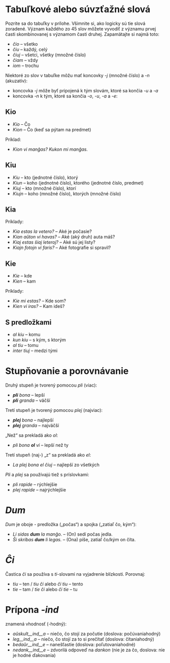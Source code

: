 # Tabuľkové alebo súvzťažné slová

Pozrite sa do tabuľky v prílohe. Všimnite si, ako logicky sú tie slová zoradené. Význam každého zo 45 slov môžete vyvodiť z významu prvej časti skombinovanej s významom časti druhej. Zapamätajte si najmä toto:

- *ĉio*  – všetko
- *ĉiu*  – každý, celý
- *ĉiuj*  – všetci, všetky (množné číslo)
- *ĉiam* – vždy
- *iom* – trochu

Niektoré zo slov v tabuľke môžu mať koncovky *-j* (množné číslo) a *-n* (akuzatív):

- koncovka *-j* môže byť pripojená k tým slovám, ktoré sa končia *-u* a *-a*
- koncovka *-n* k tým, ktoré sa končia *-o*, *-u*, *-a* a *-e*:

## Kio 

- *Kio* – Čo 
- *Kion* – Čo (keď sa pýtam na predmet)

Príklad: 

- *Kion vi manĝas? Kukon mi manĝas.*

## Kiu
- *Kiu* – kto (jednotné číslo), ktorý
- *Kiun* – koho (jednotné číslo), ktorého (jednotné číslo, predmet)
- *Kiuj* – kto (množné číslo), ktorí
- *Kiujn* – koho (množné číslo), ktorých (množné číslo)

## Kia

Príklady:

- *Kia estas la vetero?* – Aké je počasie?
- *Kian aŭton vi havas?* – Aké (aký druh) auta máš?
- *Kiaj estas ŝiaj leteroj?* – Aké sú jej listy?
- *Kiajn fotojn vi faris?* – Aké fotografie si spravil?

## Kie

- *Kie* – kde
- *Kien* – kam

Príklady:

- *Kie mi estas?* – Kde som?
- *Kien vi iras?* – Kam ideš?

## S predložkami

- *al kiu* – komu
- *kun kiu* – s kým, s ktorým
- *al tiu* – tomu
- *inter tiuj* – medzi tými

# Stupňovanie a porovnávanie

Druhý stupeň je tvorený pomocou *pli* (viac):

- *__pli__ bona* – lepší
- *__pli__ granda* – väčší

Tretí stupeň je tvorený pomocou *plej* (najviac):

- *__plej__ bona* – najlepší
- *__plej__ granda* – najväčší

„Než“ sa prekladá ako *ol*:

- *pli bona __ol__ vi* – lepší než ty

Tretí stupeň (naj-) „z“ sa prekladá ako *el*: 

- *La plej bona el ĉiuj* – najlepší zo všetkých

*Pli* a *plej* sa používajú tiež s príslovkami:

- *pli rapide* – rýchlejšie
- *plej rapide* – najrýchlejšie

# *Dum* 

*Dum* je oboje - predložka („počas“) a spojka („zatiaľ čo, kým“):

- *Li sidas __dum__ la manĝo.* – (On) sedí počas jedla.
- *Ŝi skribas __dum__ li legas.* – (Ona) píše, zatiaľ čo/kým on číta.

# *Ĉi*

Častica *ĉi* sa používa s *ti*-slovami na vyjadrenie blízkosti. Porovnaj:

- *tiu* – ten / *tiu ĉi* alebo *ĉi tiu* – tento
- *tie* – tam / *tie ĉi* alebo *ĉi tie* – tu

# Prípona *-ind*

znamená vhodnosť (-hodný):

- *aŭskult__ind__a* – niečo, čo stojí za počutie (doslova: počúvaniahodný)
- *leg__ind__a* – niečo, čo stojí za to si prečítať (doslova: čítaniahodný)
- *bedaŭr__ind__e* – nanešťastie (doslova: poľutovaniahodné)
- *nedank__ind__e* – zdvorilá odpoveď na *dankon* (nie je za čo, doslova: nie je hodné ďakovania)

 

